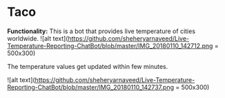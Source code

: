 # **Taco**
**Functionality:** This is a bot that provides live temperature of cities worldwide.
![alt text](https://github.com/sheheryarnaveed/Live-Temperature-Reporting-ChatBot/blob/master/IMG_20180110_142712.png = 500x300)

The temperature values get updated within few minutes.

![alt text](https://github.com/sheheryarnaveed/Live-Temperature-Reporting-ChatBot/blob/master/IMG_20180110_142737.png = 500x300)
